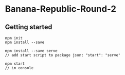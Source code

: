 # Banana-Republic-Round-2

## Getting started 

```
npm init
npm install --save
```

```
npm install --save serve
// add start script to package json: "start": "serve"
```

```
npm start
// in console
```
